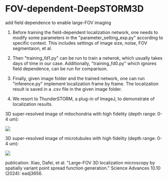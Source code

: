 # FOV-dependent-DeepSTORM3D
add field dependence to enable large-FOV imaging 

1. Before training the field-dependent localization network, one needs to modify some parameters in the "parameter_setting_exp.py" according to specific context. This includes settings of image size, noise, FOV segmentaion, et al. 

1. Then "training_fd1.py" can be run to train a netwrok, which usually takes days of time in our case. Additionally, "training_fd0.py" which ignores field dependence, can be run for comparison. 

3. Finally, given image folder and the trained network, one can run "inference.py" implement localization frame by frame. The localization result is saved in a .csv file in the given image folder.

4. We resort to ThunderSTORM, a plug-in of ImageJ, to demonstrate of localization results. 

3D super-resolved image of mitochondria with high fidelity (depth range: 0-4 um):

![](./mitochondria_full.gif )

3D super-resolved image of microtubules with high fidelity (depth range: 0-4 um):

![](./microtubules1.gif )

publication: Xiao, Dafei, et al. "Large-FOV 3D localization microscopy by spatially variant point spread function generation." Science Advances 10.10 (2024): eadj3656.
